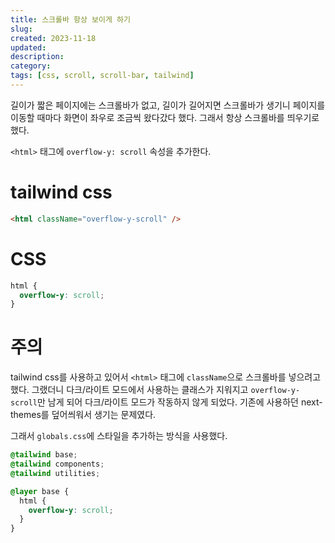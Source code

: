 ```yaml
---
title: 스크롤바 항상 보이게 하기
slug:
created: 2023-11-18
updated:
description:
category:
tags: [css, scroll, scroll-bar, tailwind]
---
```


길이가 짧은 페이지에는 스크롤바가 없고, 길이가 길어지면 스크롤바가 생기니 페이지를 이동할 때마다 화면이 좌우로 조금씩 왔다갔다 했다. 그래서 항상 스크롤바를 띄우기로 했다.

`<html>` 태그에 `overflow-y: scroll` 속성을 추가한다.

# tailwind css

```html
<html className="overflow-y-scroll" />
```

# CSS

```css
html {
  overflow-y: scroll;
}
```

# 주의

tailwind css를 사용하고 있어서 `<html>` 태그에 `className`으로 스크롤바를 넣으려고 했다. 그랬더니 다크/라이트 모드에서 사용하는 클래스가 지워지고 `overflow-y-scroll`만 남게 되어 다크/라이트 모드가 작동하지 않게 되었다. 기존에 사용하던 next-themes를 덮어씌워서 생기는 문제였다.

그래서 `globals.css`에 스타일을 추가하는 방식을 사용했다.

```css
@tailwind base;
@tailwind components;
@tailwind utilities;

@layer base {
  html {
    overflow-y: scroll;
  }
}
```
